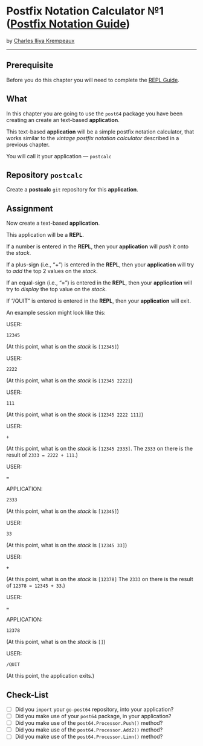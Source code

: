 # Postfix Notation Calculator №1 ([Postfix Notation Guide](../../README.md))

by [Charles Iliya Krempeaux](http://changelog.ca/)

---

## Prerequisite

Before you do this chapter you will need to complete the [REPL Guide](https://github.com/reiver/guide-repl).

## What

In this chapter you are going to use the `post64` package you have been creating an create an text-based **application**.

This text-based **application** will be a simple postfix notation calculator, that works similar to the _vintage postfix notation calculator_ described in a previous chapter.

You will call it your application — `postcalc`

## Repository `postcalc`

Create a **postcalc** `git` repository for this **application**.

## Assignment

Now create a text-based **application**.

This application will be a **REPL**.

If a number is entered in the **REPL**, then your **application** will _push_ it onto the _stack_.

If a plus-sign (i.e., “+”) is entered in the **REPL**, then your **application** will try to _add_ the top 2 values on the _stack_.

If an equal-sign (i.e., “=”) is entered in the **REPL**, then your **application** will try to _display_ the top value on the _stack_.

If “/QUIT” is entered is entered in the **REPL**, then your **application** will exit.

An example session might look like this:

USER:
```
12345
```

(At this point, what is on the _stack_ is `[12345]`)

USER:
```
2222
```

(At this point, what is on the _stack_ is `[12345 2222]`)


USER:
```
111
```

(At this point, what is on the _stack_ is `[12345 2222 111]`)

USER:
```
+
```

(At this point, what is on the _stack_ is `[12345 2333]`. The `2333` on there is the result of `2333 = 2222 + 111`.)

USER:
```
=
```

APPLICATION:
```
2333
```

(At this point, what is on the _stack_ is `[12345]`)

USER:
```
33
```

(At this point, what is on the _stack_ is `[12345 33]`)

USER:
```
+
```

(At this point, what is on the _stack_ is `[12378]` The `2333` on there is the result of `12378 = 12345 + 33`.)


USER:
```
=
```

APPLICATION:
```
12378
```

(At this point, what is on the _stack_ is `[]`)

USER:
```
/QUIT
```

(At this point, the application exits.)

## Check-List

* [ ] Did you `import` your `go-post64` repository, into your application?
* [ ] Did you make use of your `post64` package, in your application?
* [ ] Did you make use of the `post64.Processor.Push()` method?
* [ ] Did you make use of the `post64.Processor.Add2()` method?
* [ ] Did you make use of the `post64.Processor.Limn()` method?
